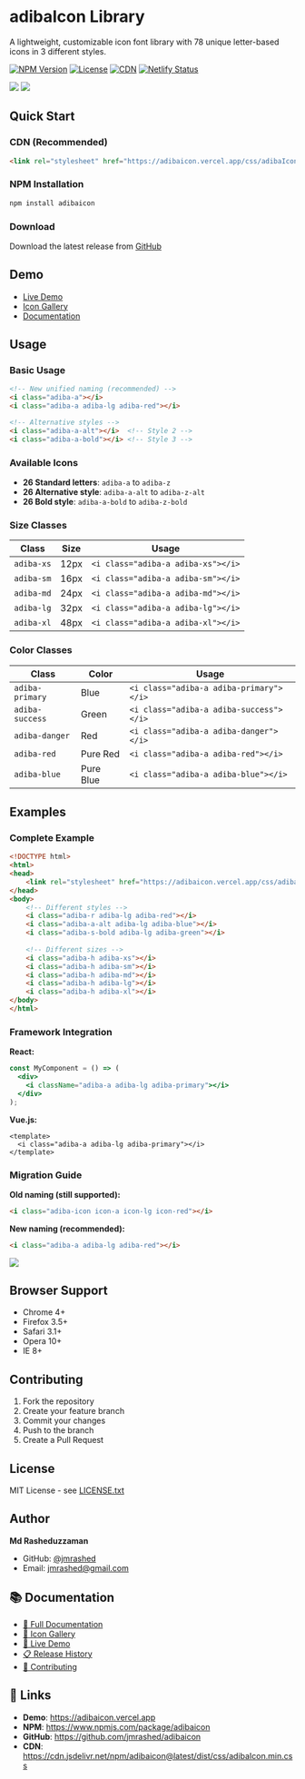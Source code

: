 # adibaIcon Library

A lightweight, customizable icon font library with 78 unique letter-based icons in 3 different styles.

[![NPM Version](https://img.shields.io/npm/v/adibaicon.svg)](https://www.npmjs.com/package/adibaicon)
[![License](https://img.shields.io/badge/license-MIT-blue.svg)](LICENSE.txt)
[![CDN](https://img.shields.io/badge/CDN-available-green.svg)](https://adibaicon.vercel.app/css/adibaIcon.css)
[![Netlify Status](https://api.netlify.com/api/v1/badges/30307367-b567-4475-ac00-eb417ef081c0/deploy-status)](https://app.netlify.com/sites/adibaicon/deploys)



<img src="./img/v1/Screenshot from 2023-08-30 01-44-35.png">

<img src="./img/v1/Screenshot from 2023-08-30 01-44-55.png">

## Quick Start

### CDN (Recommended)
```html
<link rel="stylesheet" href="https://adibaicon.vercel.app/css/adibaIcon.css">
```

### NPM Installation
```bash
npm install adibaicon
```

### Download
Download the latest release from [GitHub](https://github.com/jmrashed/adibaicon/releases)

## Demo
- [Live Demo](https://adibaicon.vercel.app)
- [Icon Gallery](https://adibaicon.vercel.app/icons.html)
- [Documentation](https://adibaicon.vercel.app/doc.html)


## Usage

### Basic Usage
```html
<!-- New unified naming (recommended) -->
<i class="adiba-a"></i>
<i class="adiba-a adiba-lg adiba-red"></i>

<!-- Alternative styles -->
<i class="adiba-a-alt"></i>  <!-- Style 2 -->
<i class="adiba-a-bold"></i> <!-- Style 3 -->
```

### Available Icons
- **26 Standard letters**: `adiba-a` to `adiba-z`
- **26 Alternative style**: `adiba-a-alt` to `adiba-z-alt`
- **26 Bold style**: `adiba-a-bold` to `adiba-z-bold`

### Size Classes
| Class | Size | Usage |
|-------|------| ------ |
| `adiba-xs` | 12px | `<i class="adiba-a adiba-xs"></i>` |
| `adiba-sm` | 16px | `<i class="adiba-a adiba-sm"></i>` |
| `adiba-md` | 24px | `<i class="adiba-a adiba-md"></i>` |
| `adiba-lg` | 32px | `<i class="adiba-a adiba-lg"></i>` |
| `adiba-xl` | 48px | `<i class="adiba-a adiba-xl"></i>` |

### Color Classes
| Class | Color | Usage |
|-------|-------| ------ |
| `adiba-primary` | Blue | `<i class="adiba-a adiba-primary"></i>` |
| `adiba-success` | Green | `<i class="adiba-a adiba-success"></i>` |
| `adiba-danger` | Red | `<i class="adiba-a adiba-danger"></i>` |
| `adiba-red` | Pure Red | `<i class="adiba-a adiba-red"></i>` |
| `adiba-blue` | Pure Blue | `<i class="adiba-a adiba-blue"></i>` |


## Examples

### Complete Example
```html
<!DOCTYPE html>
<html>
<head>
    <link rel="stylesheet" href="https://adibaicon.vercel.app/css/adibaIcon.css">
</head>
<body>
    <!-- Different styles -->
    <i class="adiba-r adiba-lg adiba-red"></i>
    <i class="adiba-a-alt adiba-lg adiba-blue"></i>
    <i class="adiba-s-bold adiba-lg adiba-green"></i>
    
    <!-- Different sizes -->
    <i class="adiba-h adiba-xs"></i>
    <i class="adiba-h adiba-sm"></i>
    <i class="adiba-h adiba-md"></i>
    <i class="adiba-h adiba-lg"></i>
    <i class="adiba-h adiba-xl"></i>
</body>
</html>
```

### Framework Integration

**React:**
```jsx
const MyComponent = () => (
  <div>
    <i className="adiba-a adiba-lg adiba-primary"></i>
  </div>
);
```

**Vue.js:**
```vue
<template>
  <i class="adiba-a adiba-lg adiba-primary"></i>
</template>
```

### Migration Guide

**Old naming (still supported):**
```html
<i class="adiba-icon icon-a icon-lg icon-red"></i>
```

**New naming (recommended):**
```html
<i class="adiba-a adiba-lg adiba-red"></i>
```

<img src="./img/demo.png">

## Browser Support
- Chrome 4+
- Firefox 3.5+
- Safari 3.1+
- Opera 10+
- IE 8+

## Contributing
1. Fork the repository
2. Create your feature branch
3. Commit your changes
4. Push to the branch
5. Create a Pull Request

## License
MIT License - see [LICENSE.txt](LICENSE.txt)

## Author
**Md Rasheduzzaman**
- GitHub: [@jmrashed](https://github.com/jmrashed)
- Email: jmrashed@gmail.com

## 📚 Documentation

- [📖 Full Documentation](docs/README.md)
- [🎨 Icon Gallery](https://adibaicon.vercel.app/icons.html)
- [🚀 Live Demo](https://adibaicon.vercel.app)
- [📋 Release History](RELEASES.md)
- [🔧 Contributing](CONTRIBUTING.md)

## 🔗 Links

- **Demo**: https://adibaicon.vercel.app
- **NPM**: https://www.npmjs.com/package/adibaicon
- **GitHub**: https://github.com/jmrashed/adibaicon
- **CDN**: https://cdn.jsdelivr.net/npm/adibaicon@latest/dist/css/adibaIcon.min.css

